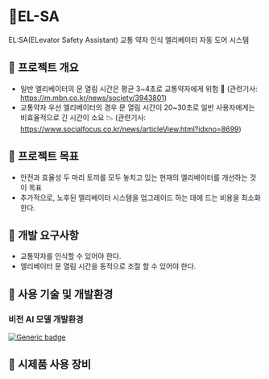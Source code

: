# 🚨EL-SA
EL:SA(ELevator Safety Assistant) 교통 약자 인식 엘리베이터 자동 도어 시스템

## 📌 프로젝트 개요
- 일반 엘리베이터의 문 열림 시간은 평균 3~4초로 교통약자에게 위험 🚨
(관련기사: https://m.mbn.co.kr/news/society/3943801)
- 교통약자 우선 엘리베이터의 경우 문 열림 시간이 20~30초로 일반 사용자에게는 비효율적으로 긴 시간이 소요 📉
(관련기사: https://www.socialfocus.co.kr/news/articleView.html?idxno=8699)

## 📌 프로젝트 목표
- 안전과 효율성 두 마리 토끼를 모두 놓치고 있는 현재의 엘리베이터를 개선하는 것이 목표
- 추가적으로, 노후된 엘리베이터 시스템을 업그레이드 하는 데에 드는 비용을 최소화한다.

## 📌 개발 요구사항
- 교통약자를 인식할 수 있어야 한다.
- 엘리베이터 문 열림 시간을 동적으로 조절 할 수 있어야 한다.

## 📌 사용 기술 및 개발환경
### 비전 AI 모델 개발환경
[![Generic badge](https://img.shields.io/badge/python-3.10.14-green.svg)](https://shields.io/)

## 📌 시제품 사용 장비

